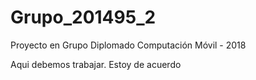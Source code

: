 # Grupo_201495_2
Proyecto en Grupo Diplomado Computación Móvil - 2018 

Aqui debemos trabajar.
Estoy de acuerdo
